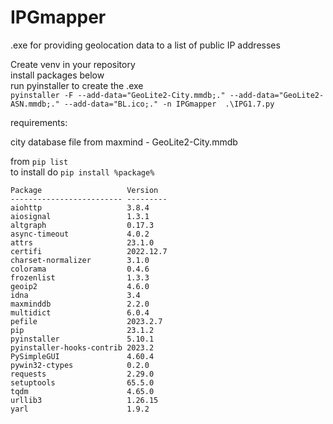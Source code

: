 # IPGmapper
.exe for providing geolocation data to a list of public IP addresses

Create venv in your repository  
install packages below  
run pyinstaller to create the .exe  
`pyinstaller -F --add-data="GeoLite2-City.mmdb;." --add-data="GeoLite2-ASN.mmdb;." --add-data="BL.ico;." -n IPGmapper  .\IPG1.7.py`

requirements: 

city database file from maxmind - GeoLite2-City.mmdb


from `pip list`   
to install do `pip install %package%`
```
Package                   Version
------------------------- ---------
aiohttp                   3.8.4
aiosignal                 1.3.1
altgraph                  0.17.3
async-timeout             4.0.2
attrs                     23.1.0
certifi                   2022.12.7
charset-normalizer        3.1.0
colorama                  0.4.6
frozenlist                1.3.3
geoip2                    4.6.0
idna                      3.4
maxminddb                 2.2.0
multidict                 6.0.4
pefile                    2023.2.7
pip                       23.1.2
pyinstaller               5.10.1
pyinstaller-hooks-contrib 2023.2
PySimpleGUI               4.60.4
pywin32-ctypes            0.2.0
requests                  2.29.0
setuptools                65.5.0
tqdm                      4.65.0
urllib3                   1.26.15
yarl                      1.9.2
```
